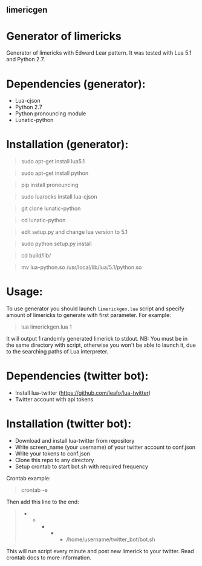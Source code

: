 ## limericgen
# Generator of limericks

Generator of limericks with Edward Lear pattern.
It was tested with Lua 5.1 and Python 2.7.

# Dependencies (generator): 
- Lua-cjson
- Python 2.7
- Python pronouncing module
- Lunatic-python

# Installation (generator):
> sudo apt-get install lua5.1

> sudo apt-get install python

> pip install pronouncing

> sudo luarocks install lua-cjson

> git clone lunatic-python

> cd lunatic-python

> edit setup.py and change lua version to 5.1

> sudo python setup.py install

> cd build/lib/

> mv lua-python.so /usr/local/lib/lua/5.1/python.so

# Usage:
To use generator you should launch `limerickgen.lua` script and specify amount of limericks to generate with first parameter.
For example:
> lua limerickgen.lua 1

It will output 1 randomly generated limerick to stdout.
NB: 
You must be in the same directory with script, 
otherwise you won't be able to launch it, 
due to the searching paths of Lua interpreter.

# Dependencies (twitter bot):
- Install lua-twitter (https://github.com/leafo/lua-twitter)
- Twitter account with api tokens

# Installation (twitter bot):
- Download and install lua-twitter from repository
- Write screen_name (your username) of your twitter account to conf.json
- Write your tokens to conf.json
- Clone this repo to any directory
- Setup crontab to start bot.sh with required frequency

Crontab example:
> crontab -e

Then add this line to the end:
> * * * * * /home/username/twitter_bot/bot.sh

This will run script every minute and post new limerick to your twitter. Read crontab docs to more information.

